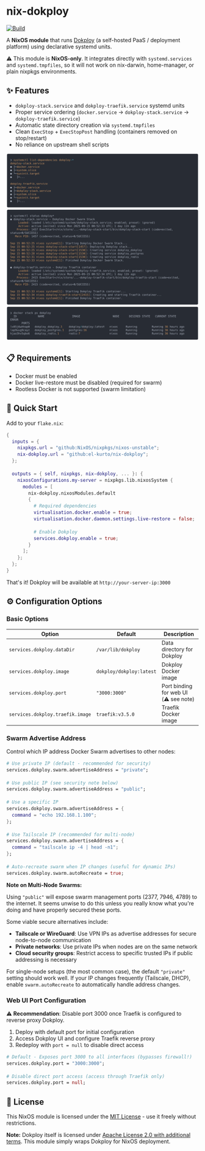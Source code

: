 # nix-dokploy

[![Build](https://github.com/el-kurto/nix-dokploy/actions/workflows/build.yml/badge.svg)](https://github.com/el-kurto/nix-dokploy/actions/workflows/build.yml)

A **NixOS module** that runs [Dokploy](https://dokploy.com/) (a self-hosted PaaS / deployment platform) using declarative systemd units.

⚠️ This module is **NixOS-only**. It integrates directly with `systemd.services` and `systemd.tmpfiles`, so it will not work on nix-darwin, home-manager, or plain nixpkgs environments.

## ✨ Features

- `dokploy-stack.service` and `dokploy-traefik.service` systemd units
- Proper service ordering (`docker.service` → `dokploy-stack.service` → `dokploy-traefik.service`)
- Automatic state directory creation via `systemd.tmpfiles`
- Clean `ExecStop` + `ExecStopPost` handling (containers removed on stop/restart)
- No reliance on upstream shell scripts

![Service Dependencies](./Readme/systemctl-list-dependencies-dokploy.png)
![Service Status](./Readme/systemctl-status-dokploy.png)
![Docker Stack](./Readme/docker-stack-ps-dokploy.png)

## 📋 Requirements

- Docker must be enabled
- Docker live-restore must be disabled (required for swarm)
- Rootless Docker is not supported (swarm limitation)

## 🚀 Quick Start

Add to your `flake.nix`:

```nix
{
  inputs = {
    nixpkgs.url = "github:NixOS/nixpkgs/nixos-unstable";
    nix-dokploy.url = "github:el-kurto/nix-dokploy";
  };

  outputs = { self, nixpkgs, nix-dokploy, ... }: {
    nixosConfigurations.my-server = nixpkgs.lib.nixosSystem {
      modules = [
        nix-dokploy.nixosModules.default
        {
          # Required dependencies
          virtualisation.docker.enable = true;
          virtualisation.docker.daemon.settings.live-restore = false;

          # Enable Dokploy
          services.dokploy.enable = true;
        }
      ];
    };
  };
}
```

That's it! Dokploy will be available at `http://your-server-ip:3000`

## ⚙️ Configuration Options

### Basic Options

| Option | Default | Description |
|--------|---------|-------------|
| `services.dokploy.dataDir` | `/var/lib/dokploy` | Data directory for Dokploy |
| `services.dokploy.image` | `dokploy/dokploy:latest` | Dokploy Docker image |
| `services.dokploy.port` | `"3000:3000"` | Port binding for web UI (⚠️ see note) |
| `services.dokploy.traefik.image` | `traefik:v3.5.0` | Traefik Docker image |

### Swarm Advertise Address

Control which IP address Docker Swarm advertises to other nodes:

```nix
# Use private IP (default - recommended for security)
services.dokploy.swarm.advertiseAddress = "private";

# Use public IP (see security note below)
services.dokploy.swarm.advertiseAddress = "public";

# Use a specific IP
services.dokploy.swarm.advertiseAddress = {
  command = "echo 192.168.1.100";
};

# Use Tailscale IP (recommended for multi-node)
services.dokploy.swarm.advertiseAddress = {
  command = "tailscale ip -4 | head -n1";
};

# Auto-recreate swarm when IP changes (useful for dynamic IPs)
services.dokploy.swarm.autoRecreate = true;
```

**Note on Multi-Node Swarms:**

Using `"public"` will expose swarm management ports (2377, 7946, 4789) to the internet. It seems unwise to do this unless you really know what you're doing and have properly secured these ports.

Some viable secure alternatives include:
- **Tailscale or WireGuard**: Use VPN IPs as advertise addresses for secure node-to-node communication
- **Private networks**: Use private IPs when nodes are on the same network
- **Cloud security groups**: Restrict access to specific trusted IPs if public addressing is necessary

For single-node setups (the most common case), the default `"private"` setting should work well. If your IP changes frequently (Tailscale, DHCP), enable `swarm.autoRecreate` to automatically handle address changes.

### Web UI Port Configuration

⚠️ **Recommendation**: Disable port 3000 once Traefik is configured to reverse proxy Dokploy.

1. Deploy with default port for initial configuration
2. Access Dokploy UI and configure Traefik reverse proxy
3. Redeploy with `port = null` to disable direct access

```nix
# Default - Exposes port 3000 to all interfaces (bypasses firewall!)
services.dokploy.port = "3000:3000";

# Disable direct port access (access through Traefik only)
services.dokploy.port = null;
```

## 📄 License

This NixOS module is licensed under the [MIT License](./LICENSE) - use it freely without restrictions.

**Note:** Dokploy itself is licensed under [Apache License 2.0 with additional terms](https://github.com/Dokploy/dokploy/blob/canary/LICENSE.MD). This module simply wraps Dokploy for NixOS deployment.
